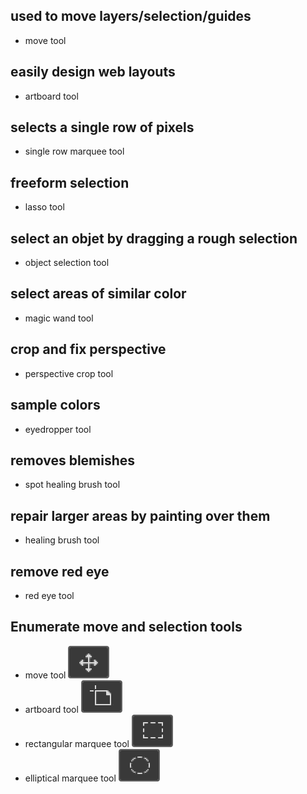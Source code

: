 <!--
Lesson 4: Adobe Photoshop
-->

## used to move layers/selection/guides

- move tool

## easily design web layouts

- artboard tool

## selects a single row of pixels

- single row marquee tool

## freeform selection

- lasso tool

## select an objet by dragging a rough selection

- object selection tool

## select areas of similar color

- magic wand tool

## crop and fix perspective

- perspective crop tool

## sample colors

- eyedropper tool

## removes blemishes

- spot healing brush tool

## repair larger areas by painting over them

- healing brush tool

## remove red eye

- red eye tool

## Enumerate move and selection tools

- move tool ![move tool](Lesson-4-Adobe-Photoshop/photoshop-move-tool.png)
- artboard tool ![alt](Lesson-4-Adobe-Photoshop/photoshop-artboard-tool.png)
- rectangular marquee tool ![alt](Lesson-4-Adobe-Photoshop/photoshop-rectangular-marquee-tool.png)
- elliptical marquee tool ![alt](Lesson-4-Adobe-Photoshop/photoshop-elliptical-marquee-tool.png)

